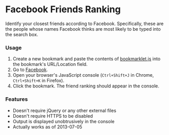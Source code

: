 Facebook Friends Ranking
========================

Identify your closest friends according to Facebook. Specifically, these are the people whose names Facebook thinks are most likely to be typed into the search box.

### Usage

1. Create a new bookmark and paste the contents of [bookmarklet.js](https://raw.github.com/artnc/facebook-friends-ranking/master/bookmarklet.js) into the bookmark's URL/Location field.
2. Go to [Facebook](https://www.facebook.com).
3. Open your browser's JavaScript console (`Ctrl+Shift+J` in Chrome, `Ctrl+Shift+K` in Firefox).
4. Click the bookmark. The friend ranking should appear in the console.

### Features

- Doesn't require jQuery or any other external files
- Doesn't require HTTPS to be disabled
- Output is displayed unobtrusively in the console
- Actually works as of 2013-07-05
